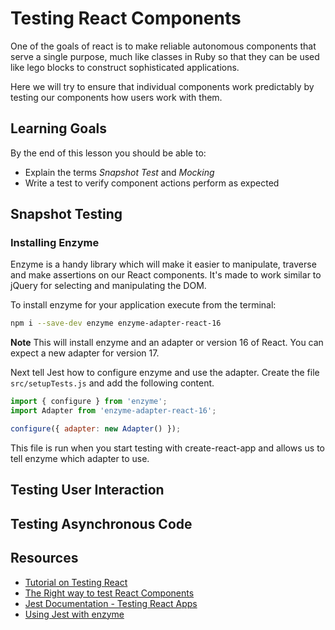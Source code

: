 # Testing React Components

One of the goals of react is to make reliable autonomous components that serve a single purpose, much like classes in Ruby so that they can be used like lego blocks to construct sophisticated applications.

Here we will try to ensure that individual components work predictably by testing our components how users work with them.

## Learning Goals
By the end of this lesson you should be able to:
- Explain the terms _Snapshot Test_ and _Mocking_
- Write a test to verify component actions perform as expected



## Snapshot Testing



### Installing Enzyme

Enzyme is a handy library which will make it easier to manipulate, traverse and make assertions on our React components.  It's made to work similar to jQuery for selecting and manipulating the DOM.

To install enzyme for your application execute from the terminal:

```bash
npm i --save-dev enzyme enzyme-adapter-react-16
```

**Note** This will install enzyme and an adapter or version 16 of React.  You can expect a new adapter for version 17.

Next tell Jest how to configure enzyme and use the adapter.  Create the file `src/setupTests.js` and add the following content.

```javascript
import { configure } from 'enzyme';
import Adapter from 'enzyme-adapter-react-16';

configure({ adapter: new Adapter() });
```

This file is run when you start testing with create-react-app and allows us to tell enzyme which adapter to use.

## Testing User Interaction

## Testing Asynchronous Code


## Resources
- [Tutorial on Testing React](https://medium.com/tribalscale/tutorial-on-testing-react-part-1-2c587e39114d)
- [The Right way to test React Components](https://medium.freecodecamp.org/the-right-way-to-test-react-components-548a4736ab22)
- [Jest Documentation - Testing React Apps](https://facebook.github.io/jest/docs/en/tutorial-react.html)
- [Using Jest with enzyme](https://github.com/airbnb/enzyme/blob/master/docs/guides/jest.md)

